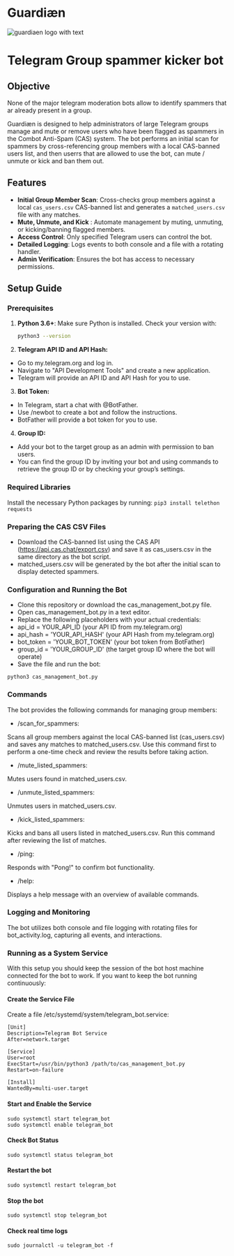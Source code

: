 # Guardiæn
![guardiaen logo with text](https://github.com/user-attachments/assets/0d82fcd9-ee5f-4a02-aa17-ae0c834193fd)


# Telegram Group spammer kicker bot 

## Objective
None of the major telegram moderation bots allow to identify spammers that ar already present in a group.

Guardiæn is designed to help administrators of large Telegram groups manage and mute or remove users who have been flagged as spammers in the Combot Anti-Spam (CAS) system. 
The bot performs an initial scan for spammers by cross-referencing group members with a local CAS-banned users list, and then userrs that are allowed to use the bot, can mute / unmute or kick and ban them out. 

## Features

- **Initial Group Member Scan**: Cross-checks group members against a local `cas_users.csv` CAS-banned list and generates a `matched_users.csv` file with any matches.
- **Mute, Unmute, and Kick** : Automate management by muting, unmuting, or kicking/banning flagged members.
- **Access Control**: Only specified Telegram users can control the bot.
- **Detailed Logging**: Logs events to both console and a file with a rotating handler.
- **Admin Verification**: Ensures the bot has access to necessary permissions.

## Setup Guide

### Prerequisites

1. **Python 3.6+**: Make sure Python is installed. Check your version with:
   ```bash
   python3 --version

2. **Telegram API ID and API Hash:**
- Go to my.telegram.org and log in.
- Navigate to "API Development Tools" and create a new application.
- Telegram will provide an API ID and API Hash for you to use.

3. **Bot Token:**

- In Telegram, start a chat with @BotFather.
- Use /newbot to create a bot and follow the instructions.
- BotFather will provide a bot token for you to use.

4. **Group ID:**

- Add your bot to the target group as an admin with permission to ban users.
- You can find the group ID by inviting your bot and using commands to retrieve the group ID or by checking your group’s settings.

### Required Libraries

Install the necessary Python packages by running:
```pip3 install telethon requests```

### Preparing the CAS CSV Files 
- Download the CAS-banned list using the CAS API (https://api.cas.chat/export.csv) and save it as cas_users.csv in the same directory as the bot script.
- matched_users.csv will be generated by the bot after the initial scan to display detected spammers.
  
### Configuration and Running the Bot

- Clone this repository or download the cas_management_bot.py file.
- Open cas_management_bot.py in a text editor.
- Replace the following placeholders with your actual credentials:
- api_id = YOUR_API_ID (your API ID from my.telegram.org)
- api_hash = 'YOUR_API_HASH' (your API Hash from my.telegram.org)
- bot_token = 'YOUR_BOT_TOKEN' (your bot token from BotFather)
- group_id = 'YOUR_GROUP_ID' (the target group ID where the bot will operate)
- Save the file and run the bot:

```python3 cas_management_bot.py```

### Commands
The bot provides the following commands for managing group members:

- /scan_for_spammers:

Scans all group members against the local CAS-banned list (cas_users.csv) and saves any matches to matched_users.csv.
Use this command first to perform a one-time check and review the results before taking action.

- /mute_listed_spammers:

Mutes users found in matched_users.csv.

- /unmute_listed_spammers: 

Unmutes users in matched_users.csv.

- /kick_listed_spammers:

Kicks and bans all users listed in matched_users.csv. Run this command after reviewing the list of matches.

- /ping:

Responds with "Pong!" to confirm bot functionality.

- /help:

Displays a help message with an overview of available commands.

### Logging and Monitoring

The bot utilizes both console and file logging with rotating files for bot_activity.log, capturing all events, and interactions.

### Running as a System Service

With this setup you should keep the session of the bot host machine connected for the bot to work. If you want to keep the bot running continuously:

#### Create the Service File
Create a file /etc/systemd/system/telegram_bot.service:

```
[Unit]
Description=Telegram Bot Service
After=network.target

[Service]
User=root
ExecStart=/usr/bin/python3 /path/to/cas_management_bot.py
Restart=on-failure

[Install]
WantedBy=multi-user.target
```
#### Start and Enable the Service

```sudo systemctl daemon-reload
sudo systemctl start telegram_bot
sudo systemctl enable telegram_bot
```

#### Check Bot Status

```sudo systemctl status telegram_bot```

#### Restart the bot

```sudo systemctl restart telegram_bot```

#### Stop the bot

```sudo systemctl stop telegram_bot```

#### Check real time logs 

```sudo journalctl -u telegram_bot -f```



